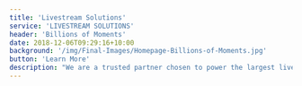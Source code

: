 ```yaml
---
title: 'Livestream Solutions'
service: 'LIVESTREAM SOLUTIONS'
header: 'Billions of Moments'
date: 2018-12-06T09:29:16+10:00
background: '/img/Final-Images/Homepage-Billions-of-Moments.jpg'
button: 'Learn More'
description: "We are a trusted partner chosen to power the largest live streaming events in the world. We co-create with our customers to enable exceptional interactive experiences, brought to life with our clients’ most valuable data, media and content. "
---
```




